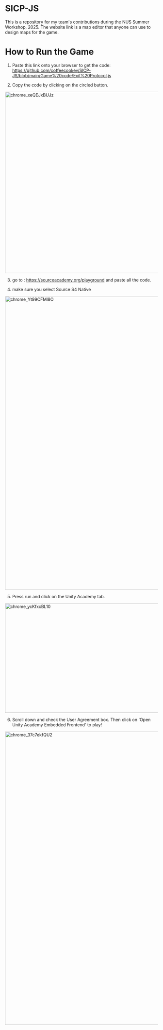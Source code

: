 # SICP-JS

This is a repository for my team's contributions during the NUS Summer Workshop, 2025. The website link is a map editor that anyone can use to design maps for the game.

# How to Run the Game

1. Paste this link onto your browser to get the code: https://github.com/coffeecookey/SICP-JS/blob/main/Game%20code/Exit%20Protocol.js

2. Copy the code by clicking on the circled button.
<img width="1789" height="598" alt="chrome_xeQEJxBUJz" src="https://github.com/user-attachments/assets/e0be83f5-207d-4299-b25e-2f27bf367b4a" />

3. go to : https://sourceacademy.org/playground and paste all the code.

4. make sure you select Source S4 Native 
<img width="1920" height="968" alt="chrome_Yt99CFMl8O" src="https://github.com/user-attachments/assets/258a21ad-1071-4d79-a2a1-9903b6135d62" />

5. Press run and click on the Unity Academy tab.
<img width="1920" height="361" alt="chrome_ycKfxcBL10" src="https://github.com/user-attachments/assets/ceb985a4-1ede-4e10-a28b-1efd2bf136b6" />

6. Scroll down and check the User Agreement box. Then click on 'Open Unity Academy Embedded Frontend' to play!
<img width="1920" height="967" alt="chrome_37c7ekfQU2" src="https://github.com/user-attachments/assets/59aab11c-6641-4a61-ad06-9b036690ef82" />
